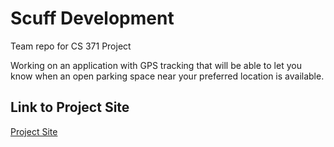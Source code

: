 # Scuff Development
Team repo for CS 371 Project
 
Working on an application with GPS tracking that will be able to let you know when an open parking space near your preferred location is available.

## Link to Project Site
[Project Site](https://bboudre.github.io/SC-Project-Site/)

